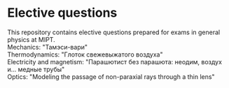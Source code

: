 # Elective questions
This repository contains elective questions prepared for exams in general physics at MIPT.\
Mechanics: "Тамэси-вари"\
Thermodynamics: "Глоток свежевыжатого воздуха"\
Electricity and magnetism: "Парашютист без парашюта: неодим, воздух и... медные трубы"\
Optics: "Modeling the passage of non-paraxial rays through a thin lens"
